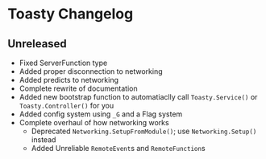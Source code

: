 # Toasty Changelog

## Unreleased

* Fixed ServerFunction type
* Added proper disconnection to networking
* Added predicts to networking
* Complete rewrite of documentation
* Added new bootstrap function to automatiaclly call `Toasty.Service()` or `Toasty.Controller()` for you
* Added config system using `_G` and a Flag system
* Complete overhaul of how networking works
	* Deprecated `Networking.SetupFromModule()`; use `Networking.Setup()` instead
	* Added Unreliable `RemoteEvent`s and `RemoteFunction`s